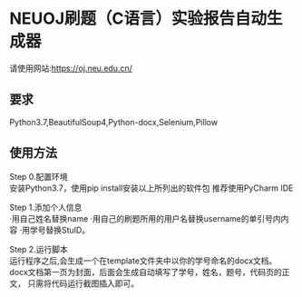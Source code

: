 # NEUOJ刷题（C语言）实验报告自动生成器
请使用网站:https://oj.neu.edu.cn/

## 要求
Python3.7,BeautifulSoup4,Python-docx,Selenium,Pillow

## 使用方法
Step 0.配置环境<br>
安装Python3.7，使用pip install安装以上所列出的软件包
推荐使用PyCharm IDE

Step 1.添加个人信息<br>
·用自己姓名替换name
·用自己的刷题所用的用户名替换username的单引号内内容
·用学号替换StuID。
<br>
 
Step 2.运行脚本<br>
运行程序之后,会生成一个在template文件夹中以你的学号命名的docx文档。<br>
docx文档第一页为封面，后面会生成自动填写了学号，姓名，题号，代码页的正文，
只需将代码运行截图插入即可。<br>
